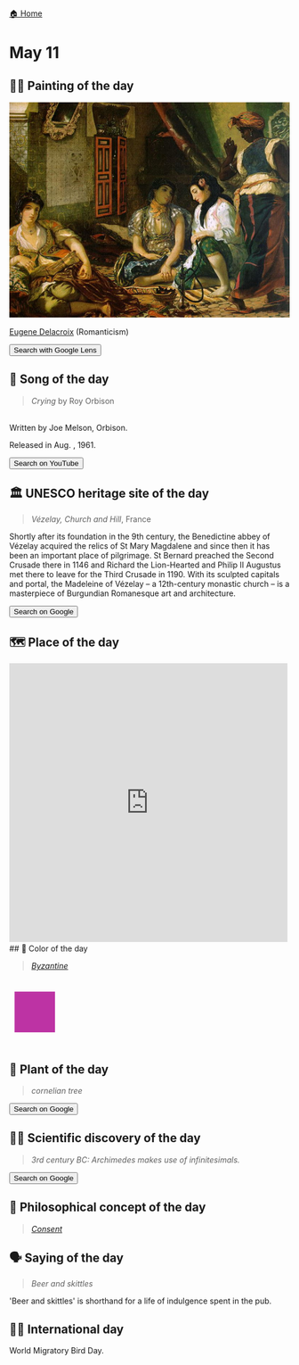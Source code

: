 
[🏠 Home](../../index.md)

# May 11

## 🧑‍🎨 Painting of the day

<img width="600" src="../img/Eugene_Delacroix_2.jpg">

[Eugene Delacroix](https://en.wikipedia.org/wiki/Eugène_Delacroix) (Romanticism)

<button class="btn btn-success"
onclick=" window.open('https://lens.google.com/uploadbyurl?url=https://iretes.github.io/one-a-day/data/img/Eugene_Delacroix_2.jpg','_blank')">
Search with Google Lens
</button>

## 🎼 Song of the day

> *Crying*
by Roy Orbison

<br />Written by Joe Melson, Orbison.

Released in Aug. , 1961.

<button class="btn btn-success"
onclick=" window.open('http://www.youtube.com/search?q=Crying by Roy Orbison','_blank')">
Search on YouTube
</button>

## 🏛️ UNESCO heritage site of the day

> *Vézelay, Church and Hill*, France

<p>Shortly after its foundation in the 9th century, the Benedictine abbey of Vézelay acquired the relics of St Mary Magdalene and since then it has been an important place of pilgrimage. St Bernard preached the Second Crusade there in 1146 and Richard the Lion-Hearted and Philip II Augustus met there to leave for the Third Crusade in 1190. With its sculpted capitals and portal, the Madeleine of Vézelay – a 12th-century monastic church – is a masterpiece of Burgundian Romanesque art and architecture.</p>

<button class="btn btn-success"
onclick=" window.open('http://www.google.com/search?q=Vézelay, Church and Hill','_blank')">
Search on Google
</button>

## 🗺️ Place of the day

<iframe
src="https://www.mapcrunch.com"
name="mapcrunch"
width="500"
height="500"
allowTransparency="true"
scrolling="no"
frameborder="0"
>
</iframe>
## 🎨 Color of the day

> *[Byzantine](https://en.wikipedia.org/wiki/Byzantium_(color)#Byzantine)*

<div style="color:#BD33A4; font-size: 100px;">&#9632;</div>

## 🌿 Plant of the day

> *cornelian tree*

<button class="btn btn-success"
onclick=" window.open('http://www.google.com/search?q=cornelian tree','_blank')">
Search on Google
</button>

## 🧑‍🔬 Scientific discovery of the day

> *3rd century BC: Archimedes makes use of infinitesimals.*

<button class="btn btn-success"
onclick=" window.open('http://www.google.com/search?q=3rd century BC: Archimedes makes use of infinitesimals.','_blank')">
Search on Google
</button>

## 💭 Philosophical concept of the day

> *[Consent](https://en.wikipedia.org/wiki/Consent)*

## 🗣️ Saying of the day

> *Beer and skittles*

'Beer and skittles' is shorthand for a life of indulgence spent in the pub.

## 🏳️‍🌈 International day

World Migratory Bird Day.